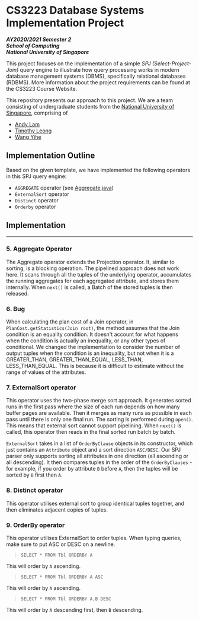 # CS3223 Database Systems Implementation Project

**_AY2020/2021 Semester 2<br>
School of Computing<br>
National University of Singapore_**

This project focuses on the implementation of a simple _SPJ (Select-Project-Join)_ query engine to illustrate how query processing works in modern database management systems (DBMS), specifically relational databases (RDBMS). More information about the project requirements can be found at the CS3223 Course Website.

This repository presents our approach to this project. We are a team consisting of undergraduate students from the [National University of Singapore](http://www.nus.edu.sg), comprising of

- [Andy Lam](https://github.com/andyylam)
- [Timothy Leong](https://github.com/timothyleong97)
- [Wang Yihe](https://github.com/Yihe-Harry)

## Implementation Outline

Based on the given template, we have implemented the following operators in this SPJ query engine:
- `AGGREGATE` operator (see [Aggregate.java](src/qp/operators/Aggregate.java))
- `ExternalSort` operator
- `Distinct` operator
- `Orderby` operator

## Implementation

___

### 5. Aggregate Operator

The Aggregate operator extends the Projection operator. It, similar to sorting, is a blocking operation. The pipelined approach does not work here. It scans through all the tuples of the underlying operator, accumulates the running aggregates for each aggregated attribute, and stores them internally. When `next()` is called, a Batch of the stored tuples is then released. 

### 6. Bug

When calculating the plan cost of a Join operator, in `PlanCost.getStatistics(Join root)`, the method assumes that the Join condition is an equality condition. It doesn't account for what happens when the condition is actually an inequality, or any other types of conditional. We changed the implementation to consider the number of output tuples when the condition is an inequality, but not when it is a GREATER_THAN, GREATER_THAN_EQUAL, LESS_THAN, LESS_THAN_EQUAL. This is because it is difficult to estimate without the range of values of the attributes. 

### 7. ExternalSort operator

This operator uses the two-phase merge sort approach. It generates sorted runs in the first pass where the size of each run depends on how many buffer pages are available. Then it merges as many runs as possible in each pass until there is only one final run. The sorting is performed during `open()`. This means that external sort cannot support pipelining. When `next()`  is called, this operator then reads in the final sorted run batch by batch.

`ExternalSort` takes in a list of `OrderByClause` objects in its constructor, which just contains an `Attribute` object and a sort direction `ASC/DESC`. Our SPJ parser only supports sorting all attributes in one direction (all ascending or all descending). It then compares tuples in the order of the `OrderByClauses` - for example, if you order by attribute `B` before `A`, then the tuples will be sorted by `B` first then `A`.

### 8. Distinct operator

This operator utilises external sort to group identical tuples together, and then eliminates adjacent copies of tuples. 

### 9. OrderBy operator

This operator utilises ExternalSort to order tuples. When typing queries, make sure to put ASC or DESC on a newline.

> `SELECT *
> FROM Tbl
> ORDERBY A`

This will order by `A` ascending.

> `SELECT *
> FROM Tbl
> ORDERBY A
> ASC`

This will order by `A` ascending.

> `SELECT *
> FROM Tbl
> ORDERBY A,B
> DESC`

This will order by `A` descending first, then `B` descending.


